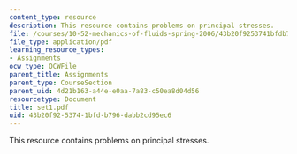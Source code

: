 ```yaml
---
content_type: resource
description: This resource contains problems on principal stresses.
file: /courses/10-52-mechanics-of-fluids-spring-2006/43b20f9253741bfdb796dabb2cd95ec6_set1.pdf
file_type: application/pdf
learning_resource_types:
- Assignments
ocw_type: OCWFile
parent_title: Assignments
parent_type: CourseSection
parent_uid: 4d21b163-a44e-e0aa-7a83-c50ea8d04d56
resourcetype: Document
title: set1.pdf
uid: 43b20f92-5374-1bfd-b796-dabb2cd95ec6
---
```

This resource contains problems on principal stresses.

